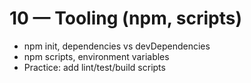 # 10 — Tooling (npm, scripts)

- npm init, dependencies vs devDependencies
- npm scripts, environment variables
- Practice: add lint/test/build scripts
